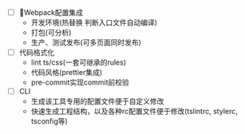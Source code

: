 * [ ] Webpack配置集成
  * 开发环境(热替换 判断入口文件自动编译)
  * 打包(可分析)
  * 生产、测试发布(可多页面同时发布)
* [ ] 代码格式化
  * lint ts/css(一套可继承的rules)
  * 代码风格(prettier集成)
  * pre-commit实现commit前校验
* [ ] CLI
  * 生成该工具专用的配置文件便于自定义修改
  * 快速生成工程结构，以及各种rc配置文件便于修改(tslintrc, stylerc, tsconfig等)
